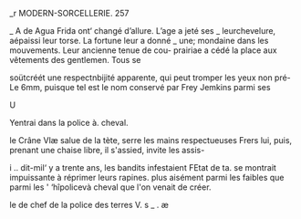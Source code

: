  
 
  
   

_r    MODERN-SORCELLERIE. 257

_ A  de Agua Frida ont‘ changé d’allure. L’age a jeté ses
_  leurchevelure, aépaissi leur torse. La fortune leur a donné
_ une; mondaine dans les mouvements. Leur ancienne tenue de cou-
 prairiae a cédé la place aux vêtements des gentlemen. Tous se

soütcréét une respectnbijité apparente, qui peut tromper les yeux non pré-
Le 6mm, puisque tel est le nom conservé par Frey Jemkins parmi ses

U

  
   
  
   

 

Yentrai dans la police à. cheval.

 

 le Crâne Vlæ salue de la tète, serre les mains respectueuses
Frers lui, puis, prenant une chaise libre, il s'assied, invite les assis-

i ..  dit-mil‘ y a trente ans, les bandits infestaient FEtat de
ta. se montrait impuissante à réprimer leurs rapines.
  plus aisément parmi les faibles que parmi les
'  ‘hîpolicevà cheval que l'on venait de créer.

le  de chef de la police des terres
 V. s _ . æ

 

